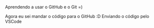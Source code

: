 Aprendendo a usar o GitHub e o Git =)

Agora eu sei mandar o código para o GitHub :D
Enviando o código pelo VSCode